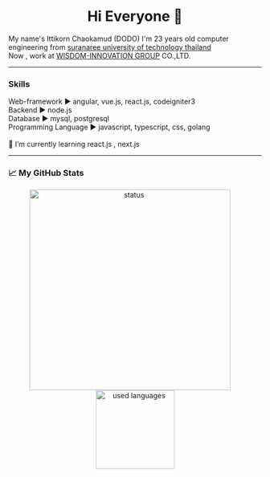 <h1 align="center"> Hi Everyone 👋 </h1>  



My name's Ittikorn Chaokamud (DODO)   I'm 23 years old computer engineering from [suranaree university of technology thailand](http://www.sut.ac.th/2012/en/) <br/>
Now , work at [WISDOM-INNOVATION GROUP](https://www.wisdom-innovation.com/) CO.,LTD. 

***
<h3>Skills</h3>
Web-framework  ▶️  angular, vue.js, react.js, codeigniter3         
<br/>
Backend        ▶️  node.js   
<br/>
Database       ▶️  mysql, postgresql
<br/>
Programming Language ▶️ javascript, typescript, css, golang 
<br/>
<br/>
🌱 I’m currently learning react.js , next.js

----

<h3>📈 My GitHub Stats</h3>

<p align="center">
<img src="https://github-readme-stats.vercel.app/api?username=Doittikorn&show_icons=true" alt="status"  width="400" style="margin-right: 20px;"/>
<img src="https://github-readme-stats.vercel.app/api/top-langs/?username=Doittikorn&layout=compact" alt="used languages" height="157" />
</p>


<!---
Here are some ideas to get you started:
&theme=highcontrast
- 🔭 I’m currently working on ... 
- 🌱 I’m currently learning vue.js
- 👯 I’m looking to collaborate on ...
- 🤔 I’m looking for help with ...
- 💬 Ask me about ...
- 📫 How to reach me: ...
- 😄 Pronouns: ...
- ⚡ Fun fact: ...
-->

